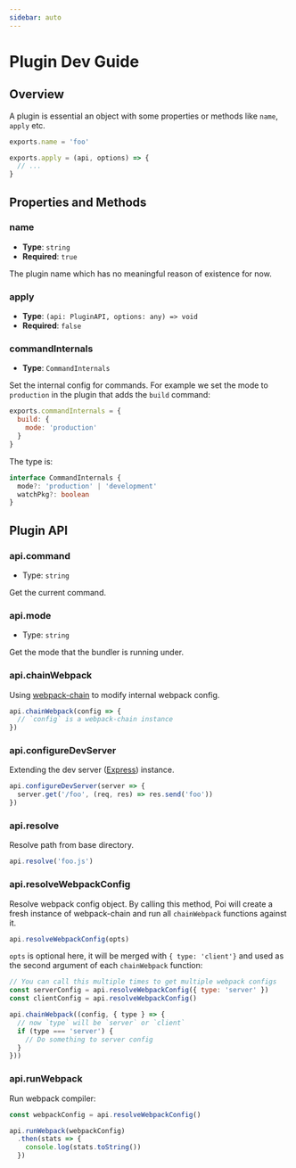```yaml
---
sidebar: auto
---
```


# Plugin Dev Guide

## Overview

A plugin is essential an object with some properties or methods like `name`, `apply` etc.

```js
exports.name = 'foo'

exports.apply = (api, options) => {
  // ...
}
```

## Properties and Methods

### name

- __Type__: `string`
- __Required__: `true`

The plugin name which has no meaningful reason of existence for now.

### apply

- __Type__: `(api: PluginAPI, options: any) => void`
- __Required__: `false`

### commandInternals

- __Type__: `CommandInternals`

Set the internal config for commands. For example we set the mode to `production` in the plugin that adds the `build` command:

```js
exports.commandInternals = {
  build: {
    mode: 'production'
  }
}
```

The type is:

```ts
interface CommandInternals {
  mode?: 'production' | 'development'
  watchPkg?: boolean
}
```

## Plugin API

### api.command

- Type: `string`

Get the current command.

### api.mode

- Type: `string`

Get the mode that the bundler is running under.

### api.chainWebpack

Using [webpack-chain](https://github.com/mozilla-neutrino/webpack-chain) to modify internal webpack config.

```js
api.chainWebpack(config => {
  // `config` is a webpack-chain instance
})
```

### api.configureDevServer

Extending the dev server ([Express](https://expressjs.com/en/4x/api.html#app)) instance.

```js
api.configureDevServer(server => {
  server.get('/foo', (req, res) => res.send('foo'))
})
```

### api.resolve

Resolve path from base directory.

```js
api.resolve('foo.js')
```

### api.resolveWebpackConfig

Resolve webpack config object. By calling this method, Poi will create a fresh instance of webpack-chain and run all `chainWebpack` functions against it.

```js
api.resolveWebpackConfig(opts)
```

`opts` is optional here, it will be merged with `{ type: 'client'}` and used as the second argument of each `chainWebpack` function:

```js
// You can call this multiple times to get multiple webpack configs
const serverConfig = api.resolveWebpackConfig({ type: 'server' })
const clientConfig = api.resolveWebpackConfig()

api.chainWebpack((config, { type } => {
  // now `type` will be `server` or `client`
  if (type === 'server') {
    // Do something to server config
  }
}))
```

### api.runWebpack

Run webpack compiler:

```js
const webpackConfig = api.resolveWebpackConfig()

api.runWebpack(webpackConfig)
  .then(stats => {
    console.log(stats.toString())
  })
```